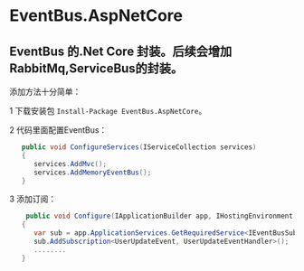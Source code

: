 # EventBus.AspNetCore

## EventBus 的.Net Core 封装。后续会增加 RabbitMq,ServiceBus的封装。

添加方法十分简单：

1  下载安装包  `Install-Package EventBus.AspNetCore`。

2  代码里面配置EventBus：
``` csharp  
   public void ConfigureServices(IServiceCollection services)  
   {  
      services.AddMvc();  
      services.AddMemoryEventBus();  
   }   
```
  
3 添加订阅：
``` csharp  
    public void Configure(IApplicationBuilder app, IHostingEnvironment env)  
   {  
      var sub = app.ApplicationServices.GetRequiredService<IEventBusSubscriptionsManager>();  
      sub.AddSubscription<UserUpdateEvent, UserUpdateEventHandler>();  
      ........  
   }  
```
